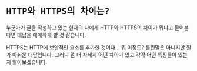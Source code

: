 # `HTTP와 HTTPS의 차이는?`

누군가가 글을 작성하고 있는 현재의 나에게 HTTP와 HTTPS의 차이가 뭐냐고 물어본다면 대답을 애매하게 할 것 같습니다.

HTTPS는 HTTP에 보안적인 요소를 추가한 것이다... 뭐 이정도? 틀린말은 아니지만 뭔가 아쉬운 대답입니다. 그러니 좀 더 자세히 어떤 차이가 있고 각각 어떤 특징들이 있는지 알아보겠습니다. 

